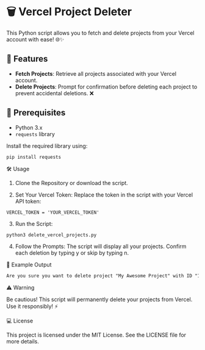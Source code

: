 # 🗑️ Vercel Project Deleter

This Python script allows you to fetch and delete projects from your Vercel account with ease! 🌐✨

## 🚀 Features

- **Fetch Projects**: Retrieve all projects associated with your Vercel account.
- **Delete Projects**: Prompt for confirmation before deleting each project to prevent accidental deletions. ❌

## 🔧 Prerequisites

- Python 3.x
- `requests` library

Install the required library using:

```bash
pip install requests
```

🛠️ Usage

1. Clone the Repository or download the script.


2. Set Your Vercel Token: Replace the token in the script with your Vercel API token:
```
VERCEL_TOKEN = 'YOUR_VERCEL_TOKEN'
```


3. Run the Script:
```
python3 delete_vercel_projects.py
```

4. Follow the Prompts: The script will display all your projects. Confirm each deletion by typing y or skip by typing n.


📜 Example Output
```markdown
Are you sure you want to delete project "My Awesome Project" with ID "12345"? (y/n):
```
⚠️ Warning

Be cautious! This script will permanently delete your projects from Vercel. Use it responsibly! ⚡

💻 License

This project is licensed under the MIT License. See the LICENSE file for more details.

